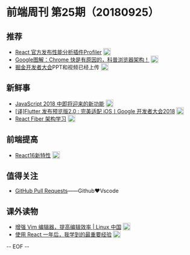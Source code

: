 # 前端周刊 第25期（20180925）

## 推荐

- [React 官方发布性能分析插件Profiler](https://mp.weixin.qq.com/s/k-icCIEOHkGmV-cBJ0HUGQ?utm_source=mife&utm_medium=article&utm_campaign=mifeweekly&utm_term=news) <img valign="top" width="auto" height="20" src="./assets/news.svg" />
- [Google图解：Chrome 快是有原因的，科普浏览器架构！](https://mp.weixin.qq.com/s/TPqQtkkj0KcQhZJm-sXEuw?utm_source=mife&utm_medium=article&utm_campaign=mifeweekly&utm_term=tutorial) <img valign="top" width="auto" height="20" src="./assets/tutorial.svg" />
- [掘金开发者大会](http://conf.juejin.im/)PPT和视频已经上传 <img valign="top" width="auto" height="20" src="./assets/video.svg" />

## 新鲜事

- [JavaScript 2018 中即将迎来的新功能](https://mp.weixin.qq.com/s/aBN9pKHbIXHpVLP-SMayZw?utm_source=mife&utm_medium=article&utm_campaign=mifeweekly&utm_term=video) <img valign="top" width="auto" height="20" src="./assets/news.svg" />
- [[译]Flutter 发布预览版2.0 : 完美适配 iOS丨Google 开发者大会2018](https://juejin.im/post/5ba3133b5188255c7663f485?utm_source=mife&utm_medium=article&utm_campaign=mifeweekly&utm_term=news) <img valign="top" width="auto" height="20" src="./assets/news.svg" />
- [React Fiber 架构学习](https://mp.weixin.qq.com/s/HQ3CKcJGHUf4BioqHalCqA?utm_source=mife&utm_medium=article&utm_campaign=mifeweekly&utm_term=news) <img valign="top" width="auto" height="20" src="./assets/tutorial.svg" />

## 前端提高

- [React16新特性](https://mp.weixin.qq.com/s/DTJTXQhGXW7HZpaCy9rgIg?utm_source=mife&utm_medium=article&utm_campaign=mifeweekly&utm_term=tutorial) <img valign="top" width="auto" height="20" src="./assets/opinion.svg" />

## 值得关注

- [GitHub Pull Requests](https://marketplace.visualstudio.com/items?itemName=GitHub.vscode-pull-request-github&utm_source=mife&utm_medium=article&utm_campaign=mifeweekly&utm_term=opinion)——Github❤️Vscode

## 课外读物

- [增强 Vim 编辑器，提高编辑效率 | Linux 中国](https://mp.weixin.qq.com/s/DdjEHmJ3x80T-oIXxwfP2w?utm_source=mife&utm_medium=article&utm_campaign=mifeweekly&utm_term=tutorial) <img valign="top" width="auto" height="20" src="./assets/tutorial.svg" />
- [使用 React 一年后，我学到的最重要经验](https://mp.weixin.qq.com/s/h7xg6M3M6a3TZcS56i5VbA?utm_source=mife&utm_medium=article&utm_campaign=mifeweekly&utm_term=opinion) <img valign="top" width="auto" height="20" src="./assets/opinion.svg" />

-- EOF --